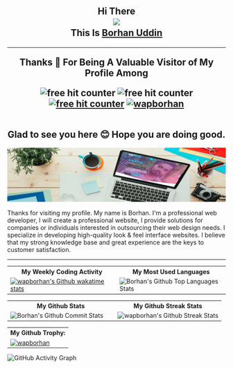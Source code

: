 <h2 align="center"> 
  Hi There 
  <br>
  <img src="https://media.giphy.com/media/hvRJCLFzcasrR4ia7z/giphy.gif" width="60px"/>
    <br>
   This Is <a href="https://www.wapborhan.com">Borhan Uddin</a>
   <hr>
  Thanks 💙 For Being A Valuable Visitor of My Profile Among
  <br>
  <p align="center">
    <img src="https://img.shields.io/github/followers/wapborhan?label=Follow&style=social" border="0" title="free hit counter" alt="free hit counter"/>
    <img src="https://gpvc.arturio.dev/wapborhan" border="0" title="free hit counter" alt="free hit counter"/>
   <a href="https://wakatime.com/@wapborhan"> <img src="https://wakatime.com/badge/user/59d9f170-5e15-4b6c-8acd-f8cd5d8bb365.svg" border="0" title="free hit counter" alt="free hit counter"/></a>
    <a href="https://twitter.com/wapborhan" target="blank"><img src="https://img.shields.io/twitter/follow/wapborhan?logo=twitter&style=for-the-badge" alt="wapborhan" /></a> 
  </p>
<br>
Glad to see you here 😊 Hope you are doing good.
</h2>

<img src="https://github.com/wapborhan/wapborhan/blob/main/1612431913167.jpg?raw=true"/>

 
Thanks for visiting my profile. My name is Borhan. I'm a professional web developer, І will create a professional website, I provide solutions for companies or individuals interested in outsourcing their web design needs. I specialize in developing high-quality look & feel interface websites. I believe that my strong knowledge base and great experience are the keys to customer satisfaction.

<hr>


<table align="center" width="100%">
  <tr>
  <th>My Weekly Coding Activity</th>
  <th>My Most Used Languages</th>
  </tr>
  <tr>
  <td width="50%"> <a href="https://wakatime.com/@wapborhan"><img src="https://github-readme-stats.vercel.app/api/wakatime?username=wapborhan" alt="wapborhan's Github wakatime stats" height="auto" width="500px"></a></td>
  <td width="50%">  <img src="https://github-readme-stats-showrin.vercel.app/api/top-langs/?username=wapborhan&layout=compact&langs_count=10&hide=html,css" alt="Borhan's Github Top Languages Stats" width="500px height="auto"></td>
  </tr>
</table> 


<table align="center" width="100%">
  <tr>
  <th>My Github Stats</th>
  <th>My Github Streak Stats</th>
  </tr>
  <tr>
  <td width="50%">
    <img src="https://github-readme-stats-showrin.vercel.app/api?username=wapborhan&include_all_commits=true&count_private=true&show_icons=true" alt="Borhan's Github Commit Stats" height="170em">
  </td>
  <td width="50%"> 
     <img src="https://github-readme-streak-stats.herokuapp.com/?user=wapborhan" alt="wapborhan's Github Streak Stats" height="180em">
  </td>
  </tr>
</table> 

<table align="center">
  <tr>
<!--  <th> My Metrics:</th> -->
  <th> My Github Trophy:</th>
  </tr>
  <tr>
 <!--  <td><img src="https://metrics.lecoq.io/wapborhan" alt="wapborhan's Github Metrics"></td>-->
  <td><a href="https://github.com/ryo-ma/github-profile-trophy"><img src="https://github-profile-trophy.vercel.app/?username=wapborhan&column=4&margin-w=15&margin-h=15" alt="wapborhan" /></a></td>
  </tr>
</table>

![GitHub Activity Graph](https://activity-graph.herokuapp.com/graph?username=wapborhan)  
